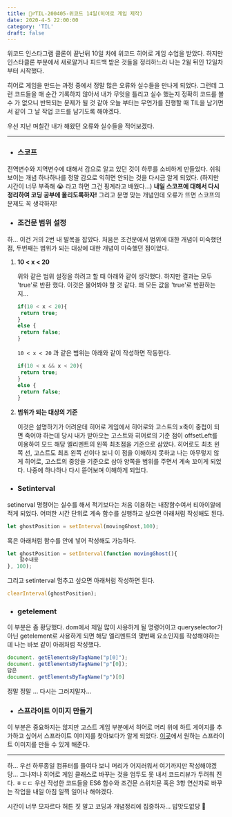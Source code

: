 ```yaml
---
title: 🏃‍♂️TIL-200405-위코드 14일(히어로 게임 제작)
date: 2020-4-5 22:00:00
category: 'TIL'
draft: false
---
```


위코드 인스타그램 클론이 끝난뒤 10일 차에 위코드 히어로 게임 수업을 받았다. 하지만 인스타클론 부분에서 새로알거나 피드백 받은 것들을 정리하느라 나는 2윌 뒤인 12일차 부터 시작했다. 

히어로 게임을 만드는 과정 중에서 정말 많은 오류와 실수들을 만나게 되었다. 그런데 그런 코드들을 매 순간 기록하지 않아서 내가 무엇을 틀리고 실수 했는지 정확히 코드를 볼 수 가 없으니 반복되는 문제가 될 것 같아 오늘 부터는 무언가를 진행할 때 TIL을 남기면서 같이 그 날 작업 코드를 남기도록 해야겠다.

우선 지난 며칠간 내가 해왔던 오류와 실수들을 적어보겠다.

---

- ### 스코프

전역변수와 지역변수에 대해서 감으로 알고 있던 것이 하루를 소비하게 만들었다. 쉬워보이는 개념 하나하나를 정말 감으로 익히면 안되는 것을 다시금 알게 되었다. (하지만 시간이 너무 부족해 😭 라고 하면 그건 핑계라고 배웠다...) **내일 스코프에 대해서 다시 정리하여 코딩 공부에 올리도록하자!** 그리고 분명 맞는 개념인데 오류가 뜨면 스코프의 문제도 꼭 생각하자!

- ### 조건문 범위 설정

하... 이건 거의 2번 내 발목을 잡았다. 처음은 조건문에서 범위에 대한 개념이 미숙했던 점, 두번째는 범위가 되는 대상에 대한 개념이 미숙했던 점이었다.

1. **10 < x < 20**

   위와 같은 범위 설정을 하려고 할 때 아래와 같이 생각했다. 하지만 결과는 모두 'true'로 반환 했다. 이것은 물어봐야 할 것 같다. 왜 모든 값을 'true'로 반환하는지...

   ```javascript
   if(10 < x < 20){
    return true;
   }
   else {
    return false;
   }
   ```

   `10 < x < 20` 과 같은 범위는 아래와 같이 작성하면 작동한다.

   ```javascript
   if(10 < x && x < 20){
    return true;
   }
   else {
    return false;
   }
   ```

2. **범위가 되는 대상의 기준**

   이것은 설명하기가 어려운데 히어로 게임에서 히어로와 고스트의 x축이 중첩이 되면 죽어야 하는데 당시 내가 받아오는 고스트와 히어로의 기준 점이 offsetLeft를 이용하여 모드 해당 엘리멘트의 왼쪽 최초점을 기준으로 삼았다. 히어로도 최초 왼쪽 선, 고스트도 최초 왼쪽 선이다 보니 이 점을 이해하지 못하고 나는 아무렇지 않게 히어로, 고스트의 중앙을 기준으로 삼아 양쪽을 범위를 주면서 계속 꼬이게 되었다. 나중에 하나하나 다시 뜯어보며 이해하게 되었다.

- ### Setinterval

setinerval 명령어는 실수를 해서 적기보다는 처음 이용하는 내장함수여서 티아이알에 적게 되었다. 어떠한 시간 단위로 계속 함수를 실행하고 싶으면 아래처럼 작성해도 된다.

```javascript
let ghostPosition = setInterval(movingGhost,100);
```

혹은 아래처럼 함수를 안에 넣어 작성해도 가능하다.

```javascript
let ghostPosition = setInterval(function movingGhost(){
	함수내용
}, 100);
```

그리고 setinterval 멈추고 싶으면 아래처럼 작성하면 된다.

```javascript
clearInterval(ghostPosition);
```

- ### getelement

이 부분은 좀 황당했다. dom에서 제일 많이 사용하게 될 명령어이고 queryselector가 아닌 getelement로 사용하게 되면 해당 엘리멘트의 몇번째 요소인지를 작성해야하는데 나는 바보 같이 아래처럼 작성했다.

```javascript
document. getElementsByTagName("p[0]");
document. getElementsByTagName("p"[0]);
답은
document. getElementsByTagName("p")[0]
```

정말 정말 ... 다시는 그러지말자...

- ### 스프라이트 이미지 만들기

이 부분은 중요하지는 않지만 고스트 게임 부분에서 히어로 머리 위에 하트 게이지를 추가하고 싶어서 스프라이트 이미지를 찾아보다가 알게 되었다. [이곳](https://www.toptal.com/developers/css/sprite-generator)에서 원하는 스프라이트 이미지를 만들 수 있게 해준다.

---

하... 우선 하루종일 컴퓨터를 들여다 보니 머리가 어지러워서 여기까지만 작성해야겠당... 그나저나 히어로 게임 클래스로 바꾸는 것을 엄두도 못 내서 코드리뷰가 두려워 진다. ㅎㄷㄷ 우선 작성한 코드들을 ES6 함수와 조건문 스위치문 혹은 3항 연산자로 바꾸는 작업을 내일 아침 일찍 일어나 해야겠다.

시간이 너무 모자르다 허튼 짓 말고 코딩과 개념정리에 집중하자... 밥맛도없당 🤪